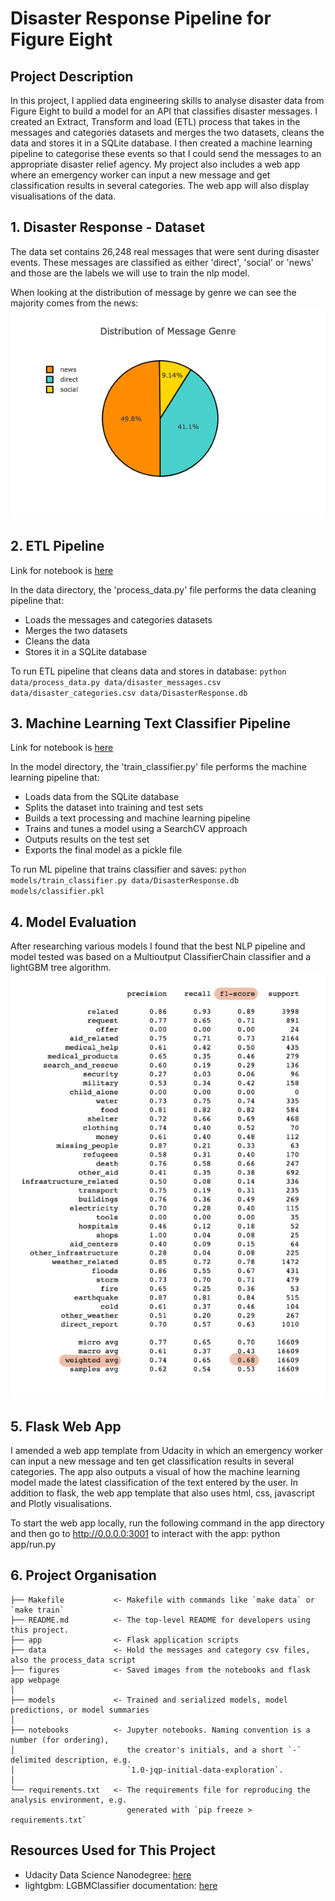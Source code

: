 # Disaster Response Pipeline for Figure Eight

## Project Description
In this project, I applied data engineering skills to analyse disaster data from Figure Eight to build a model for an API that classifies disaster messages. I created an Extract, Transform and load (ETL) process that takes in the messages and categories datasets and merges the two datasets, cleans the data and stores it in a SQLite database. I then created a machine learning pipeline to categorise these events so that I could send the messages to an appropriate disaster relief agency. My project also includes a web app where an emergency worker can input a new message and get classification results in several categories. The web app will also display visualisations of the data.


## 1. Disaster Response - Dataset
The data set contains 26,248 real messages that were sent during disaster events. These messages are classified as either 'direct', 'social' or 'news' and those are the labels we will use to train the nlp model.

When looking at the distribution of message by genre we can see the majority comes from the news:
<kbd> <img src="figures/genre_pie.png" alt="drawing"/> </kbd>

## 2. ETL Pipeline
Link for notebook is [here](https://github.com/waltersmac/Disaster-Response-Pipelines/blob/master/notebooks/ETL%20Pipeline%20Preparation.ipynb) <br/>

In the data directory, the 'process_data.py' file performs the data cleaning pipeline that:

  * Loads the messages and categories datasets
  * Merges the two datasets
  * Cleans the data
  * Stores it in a SQLite database

To run ETL pipeline that cleans data and stores in database:
`python data/process_data.py data/disaster_messages.csv data/disaster_categories.csv data/DisasterResponse.db`


## 3. Machine Learning Text Classifier Pipeline
Link for notebook is [here](https://github.com/waltersmac/Disaster-Response-Pipelines/blob/master/notebooks/ML%20Pipeline%20Preparation.ipynb) <br/>

In the model directory, the 'train_classifier.py' file performs the machine learning pipeline that:

  * Loads data from the SQLite database
  * Splits the dataset into training and test sets
  * Builds a text processing and machine learning pipeline
  * Trains and tunes a model using a SearchCV approach
  * Outputs results on the test set
  * Exports the final model as a pickle file

To run ML pipeline that trains classifier and saves:
`python models/train_classifier.py data/DisasterResponse.db models/classifier.pkl`

## 4. Model Evaluation
After researching various models I found that the best NLP pipeline and model tested was based on a Multioutput ClassifierChain classifier and a lightGBM tree algorithm. <br/>
<kbd> <img src="figures/classification_report.png" alt="drawing"/> </kbd>

## 5. Flask Web App
I amended a web app template from Udacity in which an emergency worker can input a new message and ten get classification results in several categories. The app also outputs a visual of how the machine learning model made the latest classification of the text entered by the user. In addition to flask, the web app template that also uses html, css, javascript and Plotly visualisations.

To start the web app locally, run the following command in the app directory and then go to http://0.0.0.0:3001 to interact with the app:
python app/run.py



## 6. Project Organisation

    ├── Makefile           <- Makefile with commands like `make data` or `make train`
    ├── README.md          <- The top-level README for developers using this project.
    ├── app                <- Flask application scripts
    ├── data               <- Hold the messages and category csv files, also the process_data script
    ├── figures            <- Saved images from the notebooks and flask app webpage
    │
    ├── models             <- Trained and serialized models, model predictions, or model summaries
    │
    ├── notebooks          <- Jupyter notebooks. Naming convention is a number (for ordering),
    │                         the creator's initials, and a short `-` delimited description, e.g.
    │                         `1.0-jqp-initial-data-exploration`.
    │
    └── requirements.txt   <- The requirements file for reproducing the analysis environment, e.g.
                              generated with `pip freeze > requirements.txt`


## Resources Used for This Project
* Udacity Data Science Nanodegree: [here](https://www.udacity.com/course/data-scientist-nanodegree--nd025) <br>
* lightgbm: LGBMClassifier documentation: [here](https://lightgbm.readthedocs.io/en/latest/pythonapi/lightgbm.LGBMClassifier.html#) <br>
